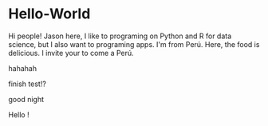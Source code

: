 # Hello-World
Hi people!
Jason here, I like to programing on Python and R for data science, but I also want to programing apps.
I'm from Perú. Here, the food is delicious. I invite your to come a Perú.

hahahah

finish test!?

good night

Hello !
